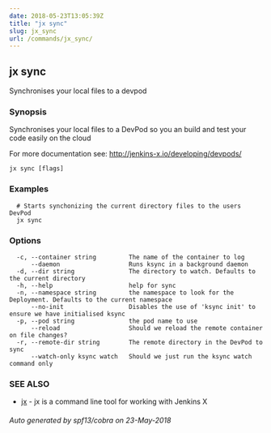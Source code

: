 ```yaml
---
date: 2018-05-23T13:05:39Z
title: "jx sync"
slug: jx_sync
url: /commands/jx_sync/
---
```

## jx sync

Synchronises your local files to a devpod

### Synopsis

Synchronises your local files to a DevPod so you an build and test your code easily on the cloud 

For more documentation see: http://jenkins-x.io/developing/devpods/

```
jx sync [flags]
```

### Examples

```
  # Starts synchonizing the current directory files to the users DevPod
  jx sync
```

### Options

```
  -c, --container string         The name of the container to log
      --daemon                   Runs ksync in a background daemon
  -d, --dir string               The directory to watch. Defaults to the current directory
  -h, --help                     help for sync
  -n, --namespace string         the namespace to look for the Deployment. Defaults to the current namespace
      --no-init                  Disables the use of 'ksync init' to ensure we have initialised ksync
  -p, --pod string               the pod name to use
      --reload                   Should we reload the remote container on file changes?
  -r, --remote-dir string        The remote directory in the DevPod to sync
      --watch-only ksync watch   Should we just run the ksync watch command only
```

### SEE ALSO

* [jx](/commands/jx/)	 - jx is a command line tool for working with Jenkins X

###### Auto generated by spf13/cobra on 23-May-2018
